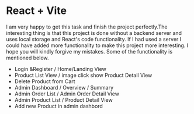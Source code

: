 # React + Vite

I am very happy to get this task and finish the project perfectly.The interesting thing is that this project is done without a backend server and uses local storage and React's code functionality. If I had used a server I could have added more functionality to make this project more interesting. I hope you will kindly forgive my mistakes. Some of the functionality is mentioned below. 

- Login &Register / Home/Landing View 
- Product List View / image click show Product Detail View 
- Delete Product from Cart
- Admin Dashboard / Overview / Summary 
- Admin Order List / Admin Order Detail View 
- Admin Product List / Product Detail View 
- Add new Product in admin dashbord 
